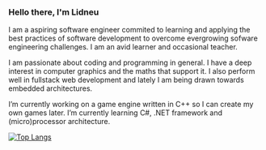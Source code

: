 ### Hello there, I'm Lidneu


I am a aspiring software engineer commited to learning and applying the best practices of software development to overcome evergrowing sofware engineering challenges. I am an avid learner and occasional teacher.

I am passionate about coding and programming in general. I have a deep interest in computer graphics and the maths that support it.
I also perform well in fullstack web development and lately I am being drawn towards embedded architectures. 

I’m currently working on a game engine written in C++ so I can create my own games later. I’m currently learning C#, .NET framework and (micro)processor architecture.

 <span>[![Top Langs](https://github-readme-stats.vercel.app/api/top-langs/?username=LPFOXX&theme=nord&layout=compact&langs_count=8)](https://github.com/LPFOXX)</span>

<!-- 
![Lidneu's GitHub stats](https://github-readme-stats.vercel.app/api?username=LPFOXX&theme=nord&hide_title=false&hide_rank=true&show_icons=true&count_private=true&include_all_commits=true&disable_animations=true)

![Lidneu's wakatime stats](https://github-readme-stats.vercel.app/api/wakatime?username=phyahz&&theme=nord&hide_title=true&layout=compact)
-->

